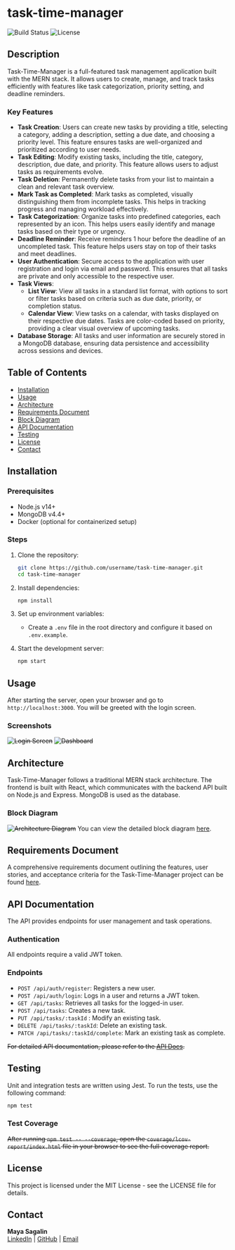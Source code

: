 # task-time-manager
![Build Status](https://img.shields.io/badge/build-passing-brightgreen)
![License](https://img.shields.io/badge/license-MIT-blue)

## Description
Task-Time-Manager is a full-featured task management application built with the MERN stack. It allows users to create, manage, and track tasks efficiently with features like task categorization, priority setting, and deadline reminders.

### Key Features
- **Task Creation**: Users can create new tasks by providing a title, selecting a category, adding a description, setting a due date, and choosing a priority level. This feature ensures tasks are well-organized and prioritized according to user needs.
- **Task Editing**: Modify existing tasks, including the title, category, description, due date, and priority. This feature allows users to adjust tasks as requirements evolve.
- **Task Deletion**: Permanently delete tasks from your list to maintain a clean and relevant task overview.
- **Mark Task as Completed**: Mark tasks as completed, visually distinguishing them from incomplete tasks. This helps in tracking progress and managing workload effectively.
- **Task Categorization**: Organize tasks into predefined categories, each represented by an icon. This helps users easily identify and manage tasks based on their type or urgency.
- **Deadline Reminder**: Receive reminders 1 hour before the deadline of an uncompleted task. This feature helps users stay on top of their tasks and meet deadlines.
- **User Authentication**: Secure access to the application with user registration and login via email and password. This ensures that all tasks are private and only accessible to the respective user.
- **Task Views**:
  - **List View**: View all tasks in a standard list format, with options to sort or filter tasks based on criteria such as due date, priority, or completion status.
  - **Calendar View**: View tasks on a calendar, with tasks displayed on their respective due dates. Tasks are color-coded based on priority, providing a clear visual overview of upcoming tasks.
- **Database Storage**: All tasks and user information are securely stored in a MongoDB database, ensuring data persistence and accessibility across sessions and devices.

## Table of Contents
- [Installation](#installation)
- [Usage](#usage)
- [Architecture](#architecture)
- [Requirements Document](#requirements-document)
- [Block Diagram](#block-diagram)
- [API Documentation](#api-documentation)
- [Testing](#testing)
- [License](#license)
- [Contact](#contact)

## Installation

### Prerequisites
- Node.js v14+
- MongoDB v4.4+
- Docker (optional for containerized setup)

### Steps
1. Clone the repository:
    ```bash
    git clone https://github.com/username/task-time-manager.git
    cd task-time-manager
    ```

2. Install dependencies:
    ```bash
    npm install
    ```

3. Set up environment variables:
    - Create a `.env` file in the root directory and configure it based on `.env.example`.

4. Start the development server:
    ```bash
    npm start
    ```

## Usage
After starting the server, open your browser and go to `http://localhost:3000`. You will be greeted with the login screen.

### Screenshots
~~![Login Screen](path/to/login-screenshot.png)~~
~~![Dashboard](path/to/dashboard-screenshot.png)~~

## Architecture
Task-Time-Manager follows a traditional MERN stack architecture. The frontend is built with React, which communicates with the backend API built on Node.js and Express. MongoDB is used as the database.

### Block Diagram
~~![Architecture Diagram](path/to/architecture-diagram.png)~~
You can view the detailed block diagram [here](https://github.com/MaykaS/task-time-manager/wiki/Block-Diagram).

## Requirements Document
A comprehensive requirements document outlining the features, user stories, and acceptance criteria for the Task-Time-Manager project can be found [here](https://github.com/MaykaS/task-time-manager/wiki/Requirement-Document).

## API Documentation
The API provides endpoints for user management and task operations.

### Authentication
All endpoints require a valid JWT token.

### Endpoints
- `POST /api/auth/register`: Registers a new user.
- `POST /api/auth/login`: Logs in a user and returns a JWT token.
- `GET /api/tasks`: Retrieves all tasks for the logged-in user.
- `POST /api/tasks`: Creates a new task.
- `PUT /api/tasks/:taskId` : Modify an existing task.
- `DELETE /api/tasks/:taskId`: Delete an existing task.
- `PATCH /api/tasks/:taskId/complete`: Mark an existing task as complete.

~~For detailed API documentation, please refer to the [API Docs](link-to-swagger-or-postman-collection).~~

## Testing
Unit and integration tests are written using Jest. To run the tests, use the following command:

```bash
npm test
```

### Test Coverage
~~After running `npm test -- --coverage`, open the `coverage/lcov-report/index.html` file in your browser to see the full coverage report.~~

## License
This project is licensed under the MIT License - see the LICENSE file for details.

## Contact
**Maya Sagalin**  
[LinkedIn](https://www.linkedin.com/in/maya-sagalin-/) | [GitHub](https://github.com/MaykaS) | [Email](mailto:mayasag10@gmail.com)
